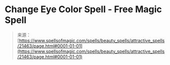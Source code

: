 <!--yml
category: 未分类
date: 2024-06-12 19:04:58
-->

# Change Eye Color Spell - Free Magic Spell

> 来源：[https://www.spellsofmagic.com/spells/beauty_spells/attractive_spells/21463/page.html#0001-01-01](https://www.spellsofmagic.com/spells/beauty_spells/attractive_spells/21463/page.html#0001-01-01)